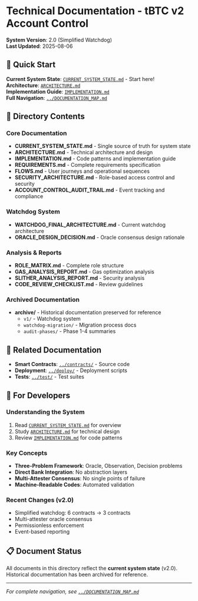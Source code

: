 # Technical Documentation - tBTC v2 Account Control

**System Version**: 2.0 (Simplified Watchdog)  
**Last Updated**: 2025-08-06

## 📍 Quick Start

**Current System State**: [`CURRENT_SYSTEM_STATE.md`](CURRENT_SYSTEM_STATE.md) - Start here!  
**Architecture**: [`ARCHITECTURE.md`](ARCHITECTURE.md)  
**Implementation Guide**: [`IMPLEMENTATION.md`](IMPLEMENTATION.md)  
**Full Navigation**: [`../DOCUMENTATION_MAP.md`](../DOCUMENTATION_MAP.md)

## 📁 Directory Contents

### Core Documentation

- **CURRENT_SYSTEM_STATE.md** - Single source of truth for system state
- **ARCHITECTURE.md** - Technical architecture and design
- **IMPLEMENTATION.md** - Code patterns and implementation guide
- **REQUIREMENTS.md** - Complete requirements specification
- **FLOWS.md** - User journeys and operational sequences
- **SECURITY_ARCHITECTURE.md** - Role-based access control and security
- **ACCOUNT_CONTROL_AUDIT_TRAIL.md** - Event tracking and compliance

### Watchdog System

- **WATCHDOG_FINAL_ARCHITECTURE.md** - Current watchdog architecture
- **ORACLE_DESIGN_DECISION.md** - Oracle consensus design rationale

### Analysis & Reports

- **ROLE_MATRIX.md** - Complete role structure
- **GAS_ANALYSIS_REPORT.md** - Gas optimization analysis
- **SLITHER_ANALYSIS_REPORT.md** - Security analysis
- **CODE_REVIEW_CHECKLIST.md** - Review guidelines

### Archived Documentation

- **archive/** - Historical documentation preserved for reference
  - `v1/` - Watchdog system
  - `watchdog-migration/` - Migration process docs
  - `audit-phases/` - Phase 1-4 summaries

## 🔗 Related Documentation

- **Smart Contracts**: [`../contracts/`](../contracts/) - Source code
- **Deployment**: [`../deploy/`](../deploy/) - Deployment scripts
- **Tests**: [`../test/`](../test/) - Test suites

## 🎯 For Developers

### Understanding the System

1. Read [`CURRENT_SYSTEM_STATE.md`](CURRENT_SYSTEM_STATE.md) for overview
2. Study [`ARCHITECTURE.md`](ARCHITECTURE.md) for technical design
3. Review [`IMPLEMENTATION.md`](IMPLEMENTATION.md) for code patterns

### Key Concepts

- **Three-Problem Framework**: Oracle, Observation, Decision problems
- **Direct Bank Integration**: No abstraction layers
- **Multi-Attester Consensus**: No single points of failure
- **Machine-Readable Codes**: Automated validation

### Recent Changes (v2.0)

- Simplified watchdog: 6 contracts → 3 contracts
- Multi-attester oracle consensus
- Permissionless enforcement
- Event-based reporting

## 📋 Document Status

All documents in this directory reflect the **current system state** (v2.0). Historical documentation has been archived for reference.

---

_For complete navigation, see [`../DOCUMENTATION_MAP.md`](../DOCUMENTATION_MAP.md)_

